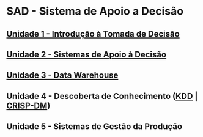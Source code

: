# SAD - Sistema de Apoio a Decisão

## [Unidade 1 - Introdução à Tomada de Decisão](https://github.com/aasouzaconsult/SAD/blob/main/Unidade%201.md)
## [Unidade 2 - Sistemas de Apoio à Decisão](https://github.com/aasouzaconsult/SAD/blob/main/Unidade%202.md)
## [Unidade 3 - Data Warehouse](https://medium.com/@aasouzaconsult/aprofundando-em-data-warehouse-65ed2bca9a33)
## Unidade 4 - Descoberta de Conhecimento ([KDD](https://medium.com/blog-do-zouza/knowledge-discovery-in-databases-kdd-462ea2775715) | [CRISP-DM](https://medium.com/blog-do-zouza/metodologia-crisp-dm-uma-abordagem-abrangente-para-projetos-de-dados-d7e7135b907e))
## Unidade 5 - Sistemas de Gestão da Produção

